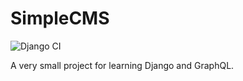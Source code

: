 # SimpleCMS

![Django CI](https://github.com/seladb/SimpleCMS/workflows/Django%20CI/badge.svg)

A very small project for learning Django and GraphQL.
